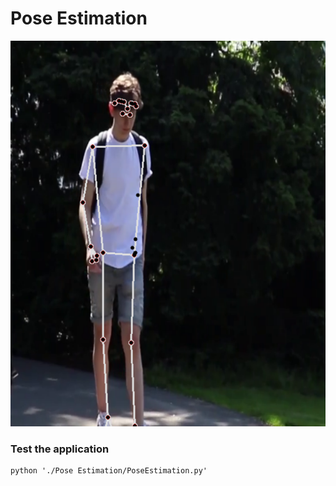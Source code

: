 # Pose Estimation
![Test Pose Estimation](image.png)

### Test the application
```
python './Pose Estimation/PoseEstimation.py'
```